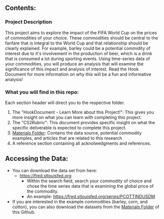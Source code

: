 ## Contents:

### Project Description
This project aims to explore the impact of the FIFA World Cup on the prices of commodities of your choice.  These commodities should be central to the fanfare that is integral to the World Cup and that relationship should be clearly explained. For example, barley could be a potential commidity of interest due to it's involvement in the production of beer, which is a drink that is consumed a lot during sporting events. Using time-series data of your commodities, you will produce an analysis that will examine tbe significance of this impact and analysis of interest. Read the Hook Document for more information on why this will be a fun and informative analysis! 

### What you will find in this repo: 
Each section header will direct you to the respective folder.
1. The "HookDocument - Learn More about this Project!": This gives you more insight on what you can learn with completing this project.
2. The "CS2Rubric": This document provides specific insight on what the specific deliverable is expected to complete this project.
3. [Materials Folder](): Contains the data source, potential commodity examples, and articles that are related to this research
4. A reference section containing all acknolwedgments and references.

   
## Accessing the Data:
- You can download the data set from here:
    - https://fred.stlouisfed.org
        - Within the search field, search your commodity of choice and chose the time series data that is examining the global price of the commodity.
        - An example: https://fred.stlouisfed.org/series/PCOTTINDUSDM
- If you are interested in the example commodities (barley, corn, and cotton), you can also download the datasets from the [Materials Folder]() of this Github.


